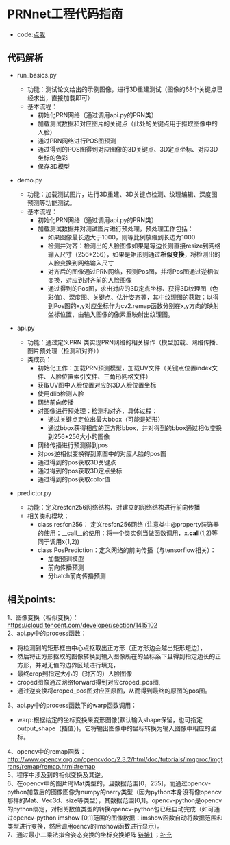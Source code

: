 # PRNnet工程代码指南   
* code:[点我](https://github.com/YadiraF/PRNet)       



## 代码解析    

*  run_basics.py   
	* 功能：测试论文给出的示例图像，进行3D重建测试（图像的68个关键点已经求出，直接加载即可）     
	* 基本流程：    
		* 初始化PRN网络（通过调用api.py的PRN类）   
		* 加载测试数据和对应图片的关键点（此处的关键点用于抠取图像中的人脸）    
		* 通过PRN网络进行POS图预测     
		* 通过得到的POS图得到对应图像的3D关键点、3D定点坐标、对应3D坐标的色彩    
		* 保存3D模型    

* demo.py    
	* 功能：加载测试图片，进行3D重建、3D关键点检测、纹理编辑、深度图预测等功能测试。    
	* 基本流程：    
		* 初始化PRN网络（通过调用api.py的PRN类）   
		* 加载测试数据并对测试图片进行预处理，预处理工作包括：
			* 如果图像最长边大于1000，则等比例放缩到长边为1000    
			* 检测并对齐：检测出的人脸图像如果是等边长则直接resize到网络输入尺寸（256*256），如果是矩形则通过**相似变换**，将检测出的人脸变换到网络输入尺寸     
			* 对齐后的图像通过PRN网络，预测Pos图，并将Pos图通过逆相似变换，对应到对齐前的人脸图像        
			* 通过得到的Pos图，求出对应的3D定点坐标、获得3D纹理图（色彩值）、深度图、关键点、估计姿态等，其中纹理图的获取：以得到Pos图的x,y对应坐标作为cv2.remap函数分别在x,y方向的映射坐标位置，由输入图像的像素重映射出纹理图。     

* api.py  
	* 功能：通过定义PRN 类实现PRN网络的相关操作（模型加载、网络传播、图片预处理（检测和对齐））    
	* 类成员：
		* 初始化工作：加载PRN预测模型，加载UV文件（关键点位置index文件、人脸位置索引文件、三角形网格文件）     
		* 获取UV图中人脸位置对应的3D人脸位置坐标    
		* 使用dlib检测人脸   
		* 网络前向传播   
		* 对图像进行预处理：检测和对齐，具体过程：
			* 通过关键点定位出最大bbox（可能是矩形）   
			* 通过bbox获得相应的正方形bbox，并对得到的bbox通过相似变换到256*256大小的图像    
		* 网络传播进行预测得到pos    
		* 对pos逆相似变换得到原图中的对应人脸的pos图     
		* 通过得到的pos获取3D关键点   
		* 通过得到的pos获取3D定点坐标   
		* 通过得到的pos获取color值     

* predictor.py  
	* 功能：定义resfcn256网络结构、对建立的网络结构进行前向传播    
	* 相关类和模块：    
		* class resfcn256： 定义resfcn256网络 (注意类中@property装饰器的使用；__call__的使用：将一个类实例当做函数调用，x.__call__(1,2)等同于调用x(1,2))      
		* class PosPrediction：定义网络的前向传播（与tensorflow相关）：    
			* 加载预训模型    
			* 前向传播预测   
			* 分batch前向传播预测      
			

## 相关points:   

1、图像变换（相似变换）：https://cloud.tencent.com/developer/section/1415102    
2、api.py中的process函数：

* 将检测到的矩形框由中心点抠取出正方形（正方形边会越出矩形短边），
* 然后将正方形抠取的图像转换到输入图像所在的坐标系下且得到指定边长的正方形，并对无值的边界区域进行填充，
* 最终crop到指定大小的（对齐的）人脸图像
* croped图像通过网络forward得到对应croped_pos图,
* 通过逆变换将croped_pos图对应回原图，从而得到最终的原图的pos图。    

3、api.py中的process函数下的warp函数调用：

- warp:根据给定的坐标变换来变形图像(默认输入shape保留，也可指定output_shape（插值）)。它将输出图像中的坐标转换为输入图像中相应的坐标。 

4、opencv中的remap函数：
http://www.opencv.org.cn/opencvdoc/2.3.2/html/doc/tutorials/imgproc/imgtrans/remap/remap.html#remap    
5、程序中涉及到的相似变换及其逆。   
6、在opencv中的图片时Mat类型的，且数据范围[0，255]，而通过opencv-python加载后的图像图像为numpy的narry类型（因为python本身没有像opencv那样的Mat、Vec3d、size等类型），其数据范围[0,1]。opencv-python是opencv的python绑定，对相关数值类型的转换opencv-python包已经自动完成（如可通过opencv-python imshow [0,1]范围的图像数据：imshow函数自动将数据范围和类型进行变换，然后调用oencv的imshow函数进行显示）。    
7、通过最小二乘法拟合姿态变换的坐标变换矩阵 [链接1](https://blog.csdn.net/bitcarmanlee/article/details/51589143) ；[补充](https://www.cnblogs.com/wangkundentisy/p/7505487.html)